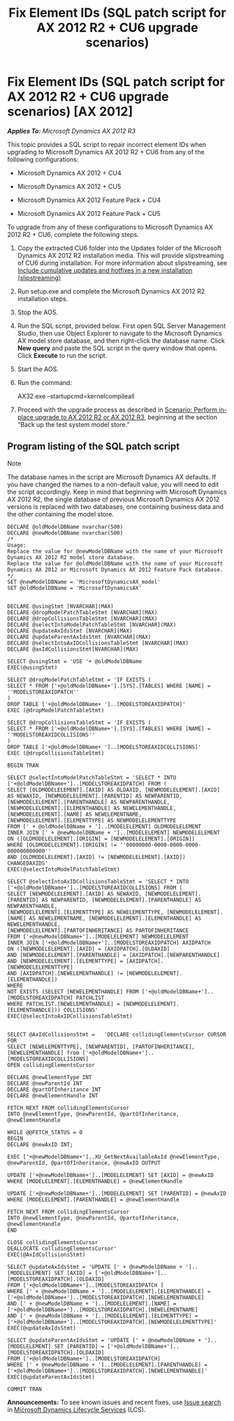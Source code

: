 ﻿---
title: Fix Element IDs (SQL patch script for AX 2012 R2 + CU6 upgrade scenarios)
TOCTitle: Fix Element IDs (SQL patch script for AX 2012 R2 + CU6 upgrade scenarios)
ms:assetid: 7206ce21-ece4-4ca1-9383-e2b07c0637e7
ms:mtpsurl: https://technet.microsoft.com/en-us/library/Dn313121(v=AX.60)
ms:contentKeyID: 54940413
ms.date: 10/15/2014
mtps_version: v=AX.60
---

# Fix Element IDs (SQL patch script for AX 2012 R2 + CU6 upgrade scenarios) [AX 2012]


_**Applies To:** Microsoft Dynamics AX 2012 R3_

This topic provides a SQL script to repair incorrect element IDs when upgrading to Microsoft Dynamics AX 2012 R2 + CU6 from any of the following configurations:

  - Microsoft Dynamics AX 2012 + CU4

  - Microsoft Dynamics AX 2012 + CU5

  - Microsoft Dynamics AX 2012 Feature Pack + CU4

  - Microsoft Dynamics AX 2012 Feature Pack + CU5

To upgrade from any of these configurations to Microsoft Dynamics AX 2012 R2 + CU6, complete the following steps.

1.  Copy the extracted CU6 folder into the Updates folder of the Microsoft Dynamics AX 2012 R2 installation media. This will provide slipstreaming of CU6 during installation. For more information about slipstreaming, see [Include cumulative updates and hotfixes in a new installation (slipstreaming)](include-cumulative-updates-and-hotfixes-in-a-new-installation-slipstreaming.md)

2.  Run setup.exe and complete the Microsoft Dynamics AX 2012 R2 installation steps.

3.  Stop the AOS.

4.  Run the SQL script, provided below. First open SQL Server Management Studio, then use Object Explorer to navigate to the Microsoft Dynamics AX model store database, and then right-click the database name. Click **New query** and paste the SQL script in the query window that opens. Click **Execute** to run the script.

5.  Start the AOS.

6.  Run the command:
    
    AX32.exe –startupcmd=kernelcompileall

7.  Proceed with the upgrade process as described in [Scenario: Perform in-place upgrade to AX 2012 R2 or AX 2012 R3](scenario-perform-in-place-upgrade-to-ax-2012-r2-or-ax-2012-r3.md), beginning at the section “Back up the test system model store.”

## Program listing of the SQL patch script


> [!NOTE]
> <P>The database names in the script are Microsoft Dynamics AX defaults. If you have changed the names to a non-default value, you will need to edit the script accordingly. Keep in mind that beginning with Microsoft Dynamics AX 2012 R2, the single database of previous Microsoft Dynamics AX 2012 versions is replaced with two databases, one containing business data and the other containing the model store.</P>



    DECLARE @oldModelDBName nvarchar(500)
    DECLARE @newModelDBName nvarchar(500)
    /*
    Usage:
    Replace the value for @newModelDBName with the name of your Microsoft Dynamics AX 2012 R2 model store database.
    Replace the value for @oldModelDBName with the name of your Microsoft Dynamics AX 2012 or Microsoft Dynamics AX 2012 Feature Pack database.
    */
    SET @newModelDBName = 'MicrosoftDynamicsAX_model'
    SET @oldModelDBName = 'MicrosoftDynamicsAX'
    
    
    DECLARE @usingStmt [NVARCHAR](MAX)
    DECLARE @dropModelPatchTableStmt [NVARCHAR](MAX)
    DECLARE @dropCollisionsTableStmt [NVARCHAR](MAX)
    DECLARE @selectIntoModelPatchTableStmt [NVARCHAR](MAX)
    DECLARE @updateAxIdsStmt [NVARCHAR](MAX)
    DECLARE @updateParentAxIdsStmt [NVARCHAR](MAX)
    DECLARE @selectIntoAxIDCollisionsTableStmt [NVARCHAR](MAX)
    DECLARE @axIdCollisionsStmt[NVARCHAR](MAX)
    
    SELECT @usingStmt = 'USE '+ @oldModelDBName
    EXEC(@usingStmt)
    
    SELECT @dropModelPatchTableStmt = 'IF EXISTS (
    SELECT * FROM ['+@oldModelDBName+'].[SYS].[TABLES] WHERE [NAME] = ''MODELSTOREAXIDPATCH''
    )
    DROP TABLE ['+@oldModelDBName+ ']..[MODELSTOREAXIDPATCH]'
    EXEC (@dropModelPatchTableStmt)
    
    SELECT @dropCollisionsTableStmt = 'IF EXISTS (
    SELECT * FROM ['+@oldModelDBName+'].[SYS].[TABLES] WHERE [NAME] = ''MODELSTOREAXIDCOLLISIONS''
    )
    DROP TABLE ['+@oldModelDBName+ ']..[MODELSTOREAXIDCOLLISIONS]'
    EXEC (@dropCollisionsTableStmt)
    
    BEGIN TRAN
    
    SELECT @selectIntoModelPatchTableStmt = 'SELECT * INTO ['+@oldModelDBName+']..[MODELSTOREAXIDPATCH] FROM (
    SELECT [OLDMODELELEMENT].[AXID] AS OLDAXID, [NEWMODELELEMENT].[AXID] AS NEWAXID, [NEWMODELELEMENT].[PARENTID] AS NEWPARENTID,
    [NEWMODELELEMENT].[PARENTHANDLE] AS NEWPARENTHANDLE, [NEWMODELELEMENT].[ELEMENTHANDLE] AS NEWELEMENTHANDLE,[NEWMODELELEMENT].[NAME] AS NEWELEMENTNAME, 
    [NEWMODELELEMENT].[ELEMENTTYPE] AS NEWMODELELEMENTTYPE
    FROM [' + @oldModelDBName + ']..[MODELELEMENT] OLDMODELELEMENT
    INNER JOIN [' + @newModelDBName + ']..[MODELELEMENT] NEWMODELELEMENT
    ON ([OLDMODELELEMENT].[ORIGIN] = [NEWMODELELEMENT].[ORIGIN])
    WHERE [OLDMODELELEMENT].[ORIGIN] != ''00000000-0000-0000-0000-000000000000''
    AND [OLDMODELELEMENT].[AXID] != [NEWMODELELEMENT].[AXID]) CHANGEDAXIDS'
    EXEC(@selectIntoModelPatchTableStmt)
    
    SELECT @selectIntoAxIDCollisionsTableStmt = 'SELECT * INTO ['+@oldModelDBName+']..[MODELSTOREAXIDCOLLISIONS] FROM (
    SELECT [NEWMODELELEMENT].[AXID] AS NEWAXID, [NEWMODELELEMENT].[PARENTID] AS NEWPARENTID, [NEWMODELELEMENT].[PARENTHANDLE] AS NEWPARENTHANDLE, 
    [NEWMODELELEMENT].[ELEMENTTYPE] AS NEWELEMENTTYPE, [NEWMODELELEMENT].[NAME] AS NEWELEMENTNAME, [NEWMODELELEMENT].[ELEMENTHANDLE] AS NEWELEMENTHANDLE, 
    [NEWMODELELEMENT].[PARTOFINHERITANCE] AS PARTOFINHERITANCE
    FROM ['+@newModelDBName+']..[MODELELEMENT] NEWMODELELEMENT 
    INNER JOIN ['+@oldModelDBName+']..[MODELSTOREAXIDPATCH] AXIDPATCH 
    ON ([NEWMODELELEMENT].[AXID] = [AXIDPATCH].[OLDAXID] 
    AND [NEWMODELELEMENT].[PARENTHANDLE] = [AXIDPATCH].[NEWPARENTHANDLE]
    AND [NEWMODELELEMENT].[ELEMENTTYPE] = [AXIDPATCH].[NEWMODELELEMENTTYPE]
    AND [AXIDPATCH].[NEWELEMENTHANDLE] != [NEWMODELELEMENT].[ELEMENTHANDLE])
    WHERE 
    NOT EXISTS (SELECT [NEWELEMENTHANDLE] FROM ['+@oldModelDBName+']..[MODELSTOREAXIDPATCH] PATCHLIST 
    WHERE PATCHLIST.[NEWELEMENTHANDLE] = [NEWMODELELEMENT].[ELEMENTHANDLE])) COLLISIONS'
    EXEC(@selectIntoAxIDCollisionsTableStmt)
    
    
    SELECT @AxIdCollisionsStmt =   'DECLARE collidingElementsCursor CURSOR FOR 
    SELECT [NEWELEMENTTYPE], [NEWPARENTID], [PARTOFINHERITANCE], [NEWELEMENTHANDLE] from ['+@oldModelDBName+']..[MODELSTOREAXIDCOLLISIONS]
    OPEN collidingElementsCursor
    
    DECLARE @newElementType INT
    DECLARE @newParentId INT
    DECLARE @partOfInheritance INT
    DECLARE @newElementHandle INT
    
    FETCH NEXT FROM collidingElementsCursor
    INTO @newElementType, @newParentId, @partOfInheritance, @newElementHandle
    
    WHILE @@FETCH_STATUS = 0
    BEGIN
    DECLARE @newAxID INT;
    
    EXEC ['+@newModelDBName+']..XU_GetNextAvailableAxId @newElementType, @newParentId, @partOfInheritance, @newAxID OUTPUT
    
    UPDATE ['+@newModelDBName+']..[MODELELEMENT] SET [AXID] = @newAxID 
    WHERE [MODELELEMENT].[ELEMENTHANDLE] = @newElementHandle
    
    UPDATE ['+@newModelDBName+']..[MODELELEMENT] SET [PARENTID] = @newAxID 
    WHERE [MODELELEMENT].[PARENTHANDLE] = @newElementHandle
    
    FETCH NEXT FROM collidingElementsCursor
    INTO @newElementType, @newParentId, @partofInheritance, @newElementHandle
    END
    
    CLOSE collidingElementsCursor
    DEALLOCATE collidingElementsCursor'
    EXEC(@AxIdCollisionsStmt)
    
    SELECT @updateAxIdsStmt = 'UPDATE [' + @newModelDBName + ']..[MODELELEMENT] SET [AXID] = ['+@oldModelDBName+']..[MODELSTOREAXIDPATCH].[OLDAXID]
    FROM ['+@oldModelDBName+']..[MODELSTOREAXIDPATCH ]
    WHERE [' + @newModelDBName + ']..[MODELELEMENT].[ELEMENTHANDLE] = ['+@oldModelDBName+']..[MODELSTOREAXIDPATCH].[NEWELEMENTHANDLE]
    AND [' + @newModelDBName + ']..[MODELELEMENT].[NAME] = ['+@oldModelDBName+']..[MODELSTOREAXIDPATCH].[NEWELEMENTNAME]
    AND [' + @newModelDBName + ']..[MODELELEMENT].[ELEMENTTYPE] = ['+@oldModelDBName+']..[MODELSTOREAXIDPATCH].[NEWMODELELEMENTTYPE]'
    EXEC(@updateAxIdsStmt)
    
    SELECT @updateParentAxIdsStmt = 'UPDATE [' + @newModelDBName + ']..[MODELELEMENT] SET [PARENTID] = ['+@oldModelDBName+']..[MODELSTOREAXIDPATCH].[OLDAXID]
    FROM ['+@oldModelDBName+']..[MODELSTOREAXIDPATCH]
    WHERE [' + @newModelDBName + ']..[MODELELEMENT].[PARENTHANDLE] = ['+@oldModelDBName+']..[MODELSTOREAXIDPATCH].[NEWELEMENTHANDLE]'
    EXEC(@updateParentAxIdsStmt)
    
    COMMIT TRAN

  
**Announcements:** To see known issues and recent fixes, use [Issue search](http://go.microsoft.com/fwlink/?linkid=389258) in [Microsoft Dynamics Lifecycle Services](http://go.microsoft.com/fwlink/?linkid=306505) (LCS).

